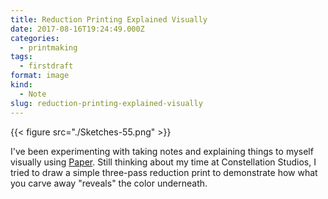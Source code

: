 ```yaml
---
title: Reduction Printing Explained Visually
date: 2017-08-16T19:24:49.000Z
categories:
  - printmaking
tags:
  - firstdraft
format: image
kind:
  - Note
slug: reduction-printing-explained-visually
---
```


{{< figure src="./Sketches-55.png" >}}


I've been experimenting with taking notes and explaining things to myself visually using <a href="http://www.fiftythree.com/paper" target="_blank" rel="noopener">Paper</a>. Still thinking about my time at Constellation Studios, I tried to draw a simple three-pass reduction print to demonstrate how what you carve away "reveals" the color underneath.
